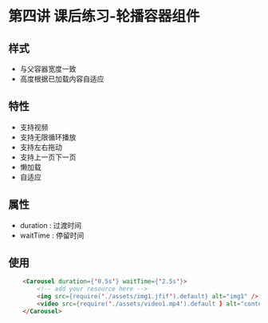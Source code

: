 # 第四讲 课后练习-轮播容器组件

## 样式
- 与父容器宽度一致
- 高度根据已加载内容自适应

## 特性
- 支持视频
- 支持无限循环播放
- 支持左右拖动
- 支持上一页下一页
- 懒加载
- 自适应

## 属性
- duration : 过渡时间
- waitTime : 停留时间

## 使用
```html
    <Carousel duration={'0.5s'} waitTime={'2.5s'}>
        <!-- add your resource here -->
        <img src={require('./assets/img1.jfif').default} alt="img1" />
        <video src={require('./assets/video1.mp4').default } alt="content2" controls></video>
    </Carousel>
```